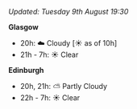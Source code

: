 *Updated: Tuesday 9th August 19:30*

**Glasgow**

* 20h: :cloud: Cloudy [:sunny: as of 10h]
* 21h - 7h: :sunny: Clear

**Edinburgh**

* 20h, 21h: :partly_sunny: Partly Cloudy
* 22h - 7h: :sunny: Clear
